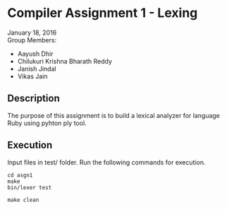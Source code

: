 Compiler Assignment 1 - Lexing
====== 
January 18, 2016  
Group Members:  
* Aayush Dhir
* Chilukuri Krishna Bharath Reddy
* Janish Jindal
* Vikas Jain

Description
-----------
The purpose of this assignment is to build a lexical analyzer for language Ruby using pyhton ply tool.

Execution
---------
Input files in test/ folder. Run the following commands for execution.
```
cd asgn1  
make  
bin/lexer test  
```
```
make clean
```
